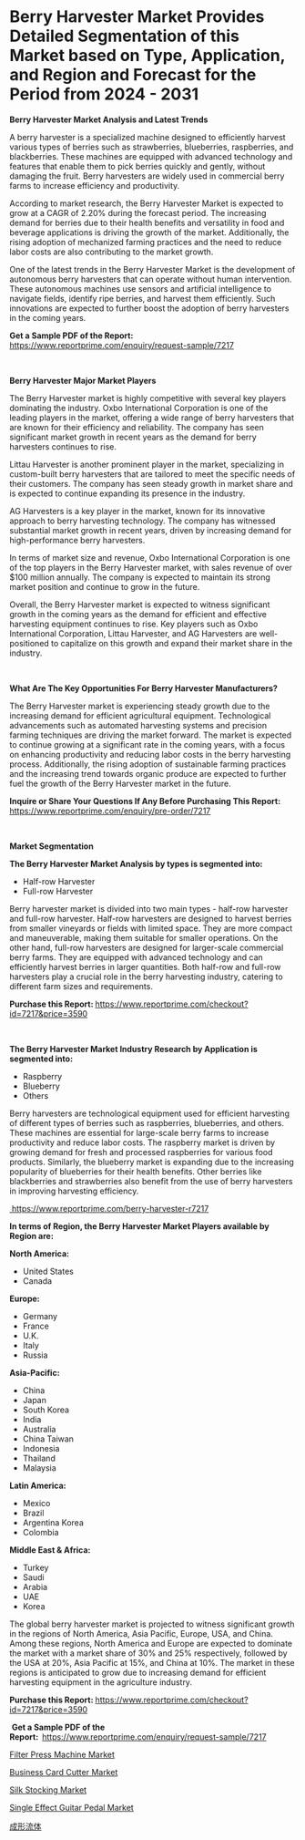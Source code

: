 <p><h1>Berry Harvester Market Provides Detailed Segmentation of this Market based on Type, Application, and Region and Forecast for the Period from 2024 - 2031</h1></p><p><strong>Berry Harvester Market Analysis and Latest Trends</strong></p>
<p><p>A berry harvester is a specialized machine designed to efficiently harvest various types of berries such as strawberries, blueberries, raspberries, and blackberries. These machines are equipped with advanced technology and features that enable them to pick berries quickly and gently, without damaging the fruit. Berry harvesters are widely used in commercial berry farms to increase efficiency and productivity.</p><p>According to market research, the Berry Harvester Market is expected to grow at a CAGR of 2.20% during the forecast period. The increasing demand for berries due to their health benefits and versatility in food and beverage applications is driving the growth of the market. Additionally, the rising adoption of mechanized farming practices and the need to reduce labor costs are also contributing to the market growth.</p><p>One of the latest trends in the Berry Harvester Market is the development of autonomous berry harvesters that can operate without human intervention. These autonomous machines use sensors and artificial intelligence to navigate fields, identify ripe berries, and harvest them efficiently. Such innovations are expected to further boost the adoption of berry harvesters in the coming years.</p></p>
<p><strong>Get a Sample PDF of the Report:&nbsp;</strong> <a href="https://www.reportprime.com/enquiry/request-sample/7217">https://www.reportprime.com/enquiry/request-sample/7217</a></p>
<p>&nbsp;</p>
<p><strong>Berry Harvester Major Market Players</strong></p>
<p><p>The Berry Harvester market is highly competitive with several key players dominating the industry. Oxbo International Corporation is one of the leading players in the market, offering a wide range of berry harvesters that are known for their efficiency and reliability. The company has seen significant market growth in recent years as the demand for berry harvesters continues to rise.</p><p>Littau Harvester is another prominent player in the market, specializing in custom-built berry harvesters that are tailored to meet the specific needs of their customers. The company has seen steady growth in market share and is expected to continue expanding its presence in the industry.</p><p>AG Harvesters is a key player in the market, known for its innovative approach to berry harvesting technology. The company has witnessed substantial market growth in recent years, driven by increasing demand for high-performance berry harvesters.</p><p>In terms of market size and revenue, Oxbo International Corporation is one of the top players in the Berry Harvester market, with sales revenue of over $100 million annually. The company is expected to maintain its strong market position and continue to grow in the future.</p><p>Overall, the Berry Harvester market is expected to witness significant growth in the coming years as the demand for efficient and effective harvesting equipment continues to rise. Key players such as Oxbo International Corporation, Littau Harvester, and AG Harvesters are well-positioned to capitalize on this growth and expand their market share in the industry.</p></p>
<p>&nbsp;</p>
<p><strong>What Are The Key Opportunities For Berry Harvester Manufacturers?</strong></p>
<p><p>The Berry Harvester market is experiencing steady growth due to the increasing demand for efficient agricultural equipment. Technological advancements such as automated harvesting systems and precision farming techniques are driving the market forward. The market is expected to continue growing at a significant rate in the coming years, with a focus on enhancing productivity and reducing labor costs in the berry harvesting process. Additionally, the rising adoption of sustainable farming practices and the increasing trend towards organic produce are expected to further fuel the growth of the Berry Harvester market in the future.</p></p>
<p><strong>Inquire or Share Your Questions If Any Before Purchasing This Report:</strong> <a href="https://www.reportprime.com/enquiry/pre-order/7217">https://www.reportprime.com/enquiry/pre-order/7217</a></p>
<p>&nbsp;</p>
<p><strong>Market Segmentation</strong></p>
<p><strong>The Berry Harvester Market Analysis by types is segmented into:</strong></p>
<p><ul><li>Half-row Harvester</li><li>Full-row Harvester</li></ul></p>
<p><p>Berry harvester market is divided into two main types - half-row harvester and full-row harvester. Half-row harvesters are designed to harvest berries from smaller vineyards or fields with limited space. They are more compact and maneuverable, making them suitable for smaller operations. On the other hand, full-row harvesters are designed for larger-scale commercial berry farms. They are equipped with advanced technology and can efficiently harvest berries in larger quantities. Both half-row and full-row harvesters play a crucial role in the berry harvesting industry, catering to different farm sizes and requirements.</p></p>
<p><strong>Purchase this Report:&nbsp;</strong><a href="https://www.reportprime.com/checkout?id=7217&price=3590">https://www.reportprime.com/checkout?id=7217&price=3590</a></p>
<p>&nbsp;</p>
<p><strong>The Berry Harvester Market Industry Research by Application is segmented into:</strong></p>
<p><ul><li>Raspberry</li><li>Blueberry</li><li>Others</li></ul></p>
<p><p>Berry harvesters are technological equipment used for efficient harvesting of different types of berries such as raspberries, blueberries, and others. These machines are essential for large-scale berry farms to increase productivity and reduce labor costs. The raspberry market is driven by growing demand for fresh and processed raspberries for various food products. Similarly, the blueberry market is expanding due to the increasing popularity of blueberries for their health benefits. Other berries like blackberries and strawberries also benefit from the use of berry harvesters in improving harvesting efficiency.</p></p>
<p><a href="https://www.reportprime.com/berry-harvester-r7217">&nbsp;https://www.reportprime.com/berry-harvester-r7217</a></p>
<p><strong>In terms of Region, the Berry Harvester Market Players available by Region are:</strong></p>
<p>
    <p> <strong> North America: </strong>
        <ul>
            <li>United States</li>
            <li>Canada</li>
        </ul>
        </p> 
    <p> <strong> Europe: </strong>
        <ul>
            <li>Germany</li>
            <li>France</li>
            <li>U.K.</li>
            <li>Italy</li>
            <li>Russia</li>
        </ul>
        </p> 
    <p> <strong> Asia-Pacific: </strong>
        <ul>
            <li>China</li>
            <li>Japan</li>
            <li>South Korea</li>
            <li>India</li>
            <li>Australia</li>
            <li>China Taiwan</li>
            <li>Indonesia</li>
            <li>Thailand</li>
            <li>Malaysia</li>
        </ul>
        </p> 
    <p> <strong> Latin America: </strong>
        <ul>
            <li>Mexico</li>
            <li>Brazil</li>
            <li>Argentina Korea</li>
            <li>Colombia</li>
        </ul>
        </p> 
    <p> <strong> Middle East & Africa: </strong>
        <ul>
            <li>Turkey</li>
            <li>Saudi</li>
            <li>Arabia</li>
            <li>UAE</li>
            <li>Korea</li>
        </ul>
    </p>
    </p>
<p><p>The global berry harvester market is projected to witness significant growth in the regions of North America, Asia Pacific, Europe, USA, and China. Among these regions, North America and Europe are expected to dominate the market with a market share of 30% and 25% respectively, followed by the USA at 20%, Asia Pacific at 15%, and China at 10%. The market in these regions is anticipated to grow due to increasing demand for efficient harvesting equipment in the agriculture industry.</p></p>
<p><strong>Purchase this Report: </strong><a href="https://www.reportprime.com/checkout?id=7217&price=3590">https://www.reportprime.com/checkout?id=7217&price=3590</a></p>
<p>&nbsp;<strong>Get a Sample PDF of the Report:&nbsp;&nbsp;</strong><a href="https://www.reportprime.com/enquiry/request-sample/7217">https://www.reportprime.com/enquiry/request-sample/7217</a></p>
<p><strong></strong></p>
<p><p><a href="https://github.com/angelajermaine/Market-Research-Report-List-4/blob/main/filter-press-machine-market.md">Filter Press Machine Market</a></p><p><a href="https://github.com/brendafegmorris532/Market-Research-Report-List-2/blob/main/business-card-cutter-market.md">Business Card Cutter Market</a></p><p><a href="https://issuu.com/reportprime-2/docs/silk-stocking-market-size-2030.pptx_1d769dedb12602">Silk Stocking Market</a></p><p><a href="https://issuu.com/reportprime-2/docs/single-effect-guitar-pedal-market-s_58288df642167c">Single Effect Guitar Pedal Market</a></p><p><a href="https://medium.com/@camron674/%E5%BD%A2%E6%88%90%E6%B5%81%E4%BD%93%E5%B8%82%E5%A0%B4%E8%AA%BF%E6%9F%BB%E3%83%AC%E3%83%9D%E3%83%BC%E3%83%88-2031%E5%B9%B4%E3%81%BE%E3%81%A7%E3%81%AB5-2-%E3%81%AE%E5%B9%B4%E9%96%93%E6%88%90%E9%95%B7%E7%8E%87%E3%81%A7%E6%88%90%E9%95%B7%E3%81%99%E3%82%8B%E5%BD%A2%E6%88%90%E6%B5%81%E4%BD%93%E5%B8%82%E5%A0%B4%E3%81%AE%E5%B8%82%E5%A0%B4%E8%A6%8F%E6%A8%A1%E3%81%8A%E3%82%88%E3%81%B3%E5%8F%8E%E7%9B%8A%E5%88%86%E6%9E%90%E3%82%92%E6%8E%A2%E3%82%8B-cbf10232a621">成形流体</a></p></p>
